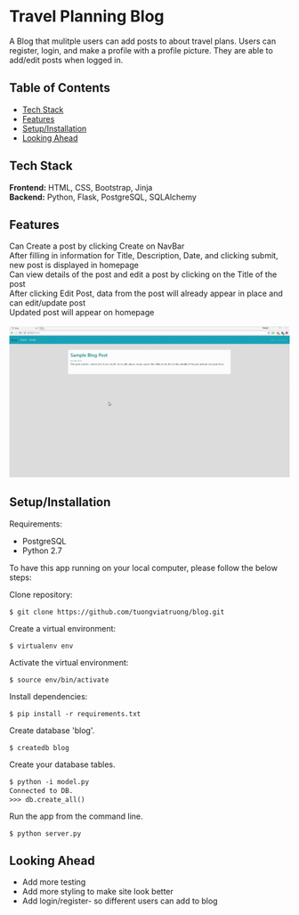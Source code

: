 # Travel Planning Blog
A Blog that mulitple users can add posts to about travel plans. Users can register, login, and make a profile with a profile picture. They are able to add/edit posts when logged in.


## Table of Contents

* [Tech Stack](#tech-stack)
* [Features](#features)
* [Setup/Installation](#installation)
* [Looking Ahead](#future)

## <a name="tech-stack"></a>Tech Stack

__Frontend:__ HTML, CSS, Bootstrap, Jinja <br>
__Backend:__ Python, Flask, PostgreSQL, SQLAlchemy<br>

## <a name="features"></a> Features

Can Create a post by clicking Create on NavBar <br>
After filling in information for Title, Description, Date, and clicking submit, new post is displayed in homepage<br>
Can view details of the post and edit a post by clicking on the Title of the post <br>
After clicking Edit Post, data from the post will already appear in place and can edit/update post <br>
Updated post will appear on homepage <br><br>
<img src="/static/blog.gif">

## <a name="installation"></a>Setup/Installation

Requirements:

- PostgreSQL
- Python 2.7

To have this app running on your local computer, please follow the below steps:

Clone repository:
```
$ git clone https://github.com/tuongviatruong/blog.git
```
Create a virtual environment:
```
$ virtualenv env
```
Activate the virtual environment:
```
$ source env/bin/activate
```
Install dependencies:
```
$ pip install -r requirements.txt
```

Create database 'blog'.
```
$ createdb blog
```
Create your database tables.
```
$ python -i model.py
Connected to DB.
>>> db.create_all()

```
Run the app from the command line.
```
$ python server.py
```

## <a name='future'></a> Looking Ahead
* Add more testing
* Add more styling to make site look better
* Add login/register- so different users can add to blog
